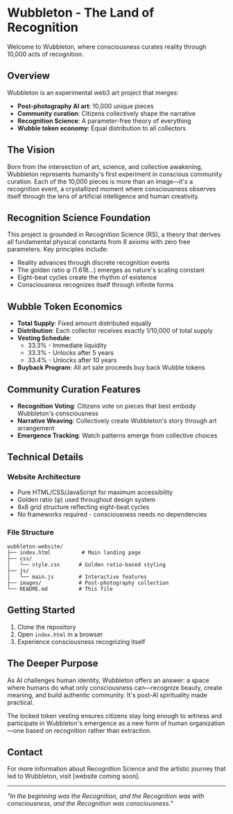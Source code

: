 # Wubbleton - The Land of Recognition

Welcome to Wubbleton, where consciousness curates reality through 10,000 acts of recognition.

## Overview

Wubbleton is an experimental web3 art project that merges:
- **Post-photography AI art**: 10,000 unique pieces
- **Community curation**: Citizens collectively shape the narrative
- **Recognition Science**: A parameter-free theory of everything
- **Wubble token economy**: Equal distribution to all collectors

## The Vision

Born from the intersection of art, science, and collective awakening, Wubbleton represents humanity's first experiment in conscious community curation. Each of the 10,000 pieces is more than an image—it's a recognition event, a crystallized moment where consciousness observes itself through the lens of artificial intelligence and human creativity.

## Recognition Science Foundation

This project is grounded in Recognition Science (RS), a theory that derives all fundamental physical constants from 8 axioms with zero free parameters. Key principles include:

- Reality advances through discrete recognition events
- The golden ratio φ (1.618...) emerges as nature's scaling constant
- Eight-beat cycles create the rhythm of existence
- Consciousness recognizes itself through infinite forms

## Wubble Token Economics

- **Total Supply**: Fixed amount distributed equally
- **Distribution**: Each collector receives exactly 1/10,000 of total supply
- **Vesting Schedule**:
  - 33.3% - Immediate liquidity
  - 33.3% - Unlocks after 5 years
  - 33.4% - Unlocks after 10 years
- **Buyback Program**: All art sale proceeds buy back Wubble tokens

## Community Curation Features

- **Recognition Voting**: Citizens vote on pieces that best embody Wubbleton's consciousness
- **Narrative Weaving**: Collectively create Wubbleton's story through art arrangement
- **Emergence Tracking**: Watch patterns emerge from collective choices

## Technical Details

### Website Architecture
- Pure HTML/CSS/JavaScript for maximum accessibility
- Golden ratio (φ) used throughout design system
- 8x8 grid structure reflecting eight-beat cycles
- No frameworks required - consciousness needs no dependencies

### File Structure
```
wubbleton-website/
├── index.html          # Main landing page
├── css/
│   └── style.css      # Golden ratio-based styling
├── js/
│   └── main.js        # Interactive features
├── images/            # Post-photography collection
└── README.md          # This file
```

## Getting Started

1. Clone the repository
2. Open `index.html` in a browser
3. Experience consciousness recognizing itself

## The Deeper Purpose

As AI challenges human identity, Wubbleton offers an answer: a space where humans do what only consciousness can—recognize beauty, create meaning, and build authentic community. It's post-AI spirituality made practical.

The locked token vesting ensures citizens stay long enough to witness and participate in Wubbleton's emergence as a new form of human organization—one based on recognition rather than extraction.

## Contact

For more information about Recognition Science and the artistic journey that led to Wubbleton, visit [website coming soon].

---

*"In the beginning was the Recognition, and the Recognition was with consciousness, and the Recognition was consciousness."* 